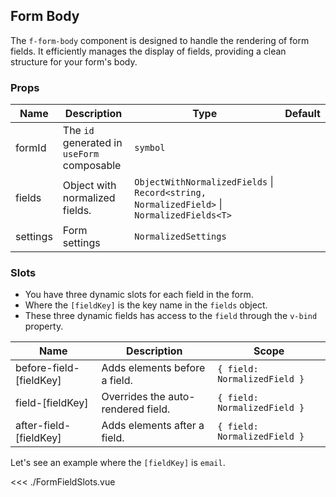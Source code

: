 ## Form Body

The `f-form-body` component is designed to handle the rendering of form fields. It efficiently manages the display of fields, providing a clean structure for your form's body.

### Props

| Name     | Description                                | Type                                                                                       | Default |
|----------|--------------------------------------------|--------------------------------------------------------------------------------------------|---------|
| formId   | The `id` generated in `useForm` composable | `symbol`                                                                                   |         |
| fields   | Object with normalized fields.             | `ObjectWithNormalizedFields` \| `Record<string, NormalizedField>` \| `NormalizedFields<T>` |         |
| settings | Form settings                              | `NormalizedSettings`                                                                       |         |

### Slots

- You have three dynamic slots for each field in the form.
- Where the `[fieldKey]` is the key name in the `fields` object.
- These three dynamic fields has access to the `field` through the `v-bind` property.

| Name                    | Description                        | Scope                        |
|-------------------------|------------------------------------|------------------------------|
| before-field-[fieldKey] | Adds elements before a field.      | `{ field: NormalizedField }` |
| field-[fieldKey]        | Overrides the auto-rendered field. | `{ field: NormalizedField }` |
| after-field-[fieldKey]  | Adds elements after a field.       | `{ field: NormalizedField }` |

Let's see an example where the `[fieldKey]` is `email`.

<<< ./FormFieldSlots.vue

<FormFieldSlots />
